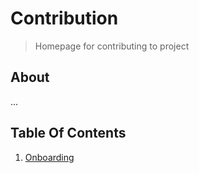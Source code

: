 # Contribution
> Homepage for contributing to project

## About

...

## Table Of Contents

1. [Onboarding](ONBOARDING.md)
